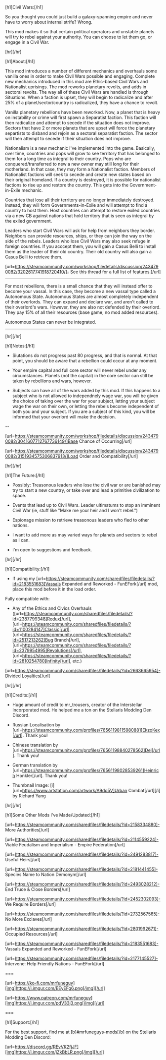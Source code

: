 [h1]Civil Wars:[/h1]

So you thought you could just build a galaxy-spanning empire and never have to worry about internal strife? Wrong.

This mod makes it so that certain political operators and unstable planets will try to rebel against your authority. You can choose to let them go, or engage in a Civil War.


[hr][/hr]

[h1]About:[/h1]

This mod introduces a number of different mechanics and overhauls some vanilla ones in order to make Civil Wars possible and engaging. Complete new mechanics introduced in this mod are Ethic-based Civil Wars and Nationalist uprisings. The mod reworks planetary revolts, and adds in sectoral revolts. The way all of these Civil Wars are handled is through Situations. When a faction is upset, they will begin to radicalize and after 25% of a planet/sector/country is radicalized, they have a chance to revolt.

Vanilla planetary rebellions have been reworked. Now, a planet that is heavy on instability or crime will first spawn a Separatist faction. This faction will then radicalize and attempt to secede if the situation does not improve. Sectors that have 2 or more planets that are upset will force the planetary separtists to disband and rejoin as a sectoral separatist faction. The sector will then attempt to secede if their situation does not improve.

Nationalism is a new mechanic I've implemented into the game. Basically, over time, countries and pops will grow to see territory that has belonged to them for a long time as integral to their country. Pops who are conquered/transferred to new a new owner may still long for their motherland. In that case, they may form a Nationalist faction. Members of Nationalist factions will seek to secede and create new states based on their original homeland. If a country is destroyed, it is possible for nationalist factions to rise up and restore the country. This gets into the Government-in-Exile mechanic.

Countries that lose all their territory are no longer immediately destroyed. Instead, they will form Governments-in-Exile and will attempt to find a country to host them. Host countries can attempt to restore exiled countries via a new CB against nations that hold territory that is seen as integral by the exiled government.

Leaders who start Civil Wars will ask for help from neighbors they border. Neighbors can provide resources, ships, or they can join the way on the side of the rebels. Leaders who lose Civil Wars may also seek refuge in foreign countries. If you acccept them, you will gain a Casus Belli to install them as the leader of their old country. Their old country will also gain a Casus Belli to retrieve them.

[url=https://steamcommunity.com/workshop/filedetails/discussion/2434790082/3202617741918720410/]- See this thread for a full list of features.[/url]

---

For most rebellions, there is a small chance that they will instead offer to become your vassal. In this case, they become a new vassal type called a Autonomous State. Autonomous States are almost completely independent of their overlords. They can expand and declare war, and aren't called to their overlord's wars. However, they are also not defended by their overlord. They pay 15% of all their resources (base game, no mod added resources).

Autonomous States can never be integrated. 

---


[hr][/hr]

[h1]Notes:[/h1]

- Siutations do not progress past 80 progress, and that is normal. At that point, you should be aware that a rebellion could occur at any moment.

- Your  empire capital and full core sector will never rebel under any circumstances. Planets (not the capital) in the core sector can still be taken by rebellions and wars, however.

- Subjects can have all of the wars added by this mod. If this happens to a subject who is not allowed to independnely wage war, you will be given the choice of taking over the war for your subject, letting your subject wage the war on their own, or letting the rebels become independent of both you and your subject. If you are a subject of this kind, you will be informed that your overlord will make the decision.

--

[url=https://steamcommunity.com/workshop/filedetails/discussion/2434790082/3041607712767736149/]Base Chance of Occurring[/url]

[url=https://steamcommunity.com/workshop/filedetails/discussion/2434790082/3151934575306837913/]Load Order and Compatibility[/url]


[hr][/hr]

[h1]The Future:[/h1]

- Possibly: Treasonous leaders who lose the civil war or are banished may try to start a new country, or take over and lead a primitive civilization to space.

- Events that lead up to Civil Wars. Leader ultimatums to stop an imminent Civil War (ie, stuff like "Make me your heir and I won't rebel.")

- Espionage mission to retrieve treasonous leaders who fled to other nations.

- I want to add more as may varied ways for planets and sectors to rebel as I can.

- I'm open to suggestions and feedback.


[hr][/hr]

[h1]Compatibility:[/h1]

- If using my [url=https://steamcommunity.com/sharedfiles/filedetails/?id=2183551683]Vassals Expanded and Reworked - FunEFork[/url] mod, place this mod before it in the load order.

Fully compatible with:
- Any of the Ethics and Civics Overhauls ([url=https://steamcommunity.com/sharedfiles/filedetails/?id=2387799348]Redux[/url], [url=https://steamcommunity.com/sharedfiles/filedetails/?id=1100284147]Classic[/url], [url=https://steamcommunity.com/sharedfiles/filedetails/?id=2517213262]Bug Branch[/url], [url=https://steamcommunity.com/sharedfiles/filedetails/?id=2379954995]Revolutions[/url], [url=https://steamcommunity.com/sharedfiles/filedetails/?id=2810254780]Infinity[/url], etc.)

[url=https://steamcommunity.com/sharedfiles/filedetails/?id=2663665954]- Divided Loyalties[/url]


[hr][/hr]

[h1]Credits:[/h1]

- Huge amount of credit to mr_trousers, creator of the Interstellar Incorporated mod. He helped me a ton on the Stellaris Modding Den Discord.

- Russian Localisation by [url=https://steamcommunity.com/profiles/76561198115980881]EkzoKex[/url]. Thank you!

- Chinese translation by [url=https://steamcommunity.com/profiles/76561198840278562]Del[/url]. Thank you!

- German translation by [url=https://steamcommunity.com/profiles/76561198028539261]Heinrich Honkler[/url]. Thank you!

- Thumbnail Image: [i][url=https://www.artstation.com/artwork/A9do5V]Urban Combat[/url][/i] by Richard Yang


[hr][/hr]

[h1]Some Other Mods I've Made/Updated:[/h1]

[url=https://steamcommunity.com/sharedfiles/filedetails/?id=2158334880]- More Authorities[/url]

[url=https://steamcommunity.com/sharedfiles/filedetails/?id=2114559224]- Viable Feudalism and Imperialism - Empire Federation[/url]

[url=https://steamcommunity.com/sharedfiles/filedetails/?id=2491283817]- Useful Heirs[/url]

[url=https://steamcommunity.com/sharedfiles/filedetails/?id=2181441455]- Species Name to Nation Demonym[/url]

[url=https://steamcommunity.com/sharedfiles/filedetails/?id=2493028212]- End Truce & Close Borders[/url]

[url=https://steamcommunity.com/sharedfiles/filedetails/?id=2452302093]- We Require Borders[/url]

[url=https://steamcommunity.com/sharedfiles/filedetails/?id=2732567565]- No More Exclaves[/url]

[url=https://steamcommunity.com/sharedfiles/filedetails/?id=2801992671]- Occupied Resources[/url]

[url=https://steamcommunity.com/sharedfiles/filedetails/?id=2183551683]- Vassals Expanded and Reworked - FunEFork[/url]

[url=https://steamcommunity.com/sharedfiles/filedetails/?id=2177145527]- Intervene: Help Friendly Nations - FunEFork[/url]

===

[url=https://ko-fi.com/mrfuneguy][img]https://i.imgur.com/EEyEFg6.png[/img][/url]

[url=https://www.patreon.com/mrfuneguy][img]https://i.imgur.com/pdV33j3.png[/img][/url]

===

[h1]Support:[/h1]

For the best support, find me at [b]#mrfuneguys-mods[/b] on the Stellaris Modding Den Discord:

[url=https://discord.gg/REvVK2fjJF][img]https://i.imgur.com/jZkBbLR.png[/img][/url]